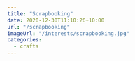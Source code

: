 ```yaml
---
title: "Scrapbooking"
date: 2020-12-30T11:10:26+10:00
url: "/scrapbooking"
imageUrl: "/interests/scrapbooking.jpg"
categories:
  - crafts
---
```

